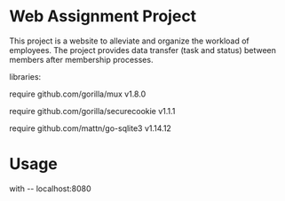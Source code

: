 # Web Assignment Project

This project is a website to alleviate and organize the workload of employees. 
The project provides data transfer (task and status) between members after membership processes.
 
 libraries:
 
require github.com/gorilla/mux v1.8.0

require github.com/gorilla/securecookie v1.1.1

require github.com/mattn/go-sqlite3 v1.14.12

# Usage

with -- localhost:8080

